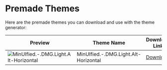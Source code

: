 # Premade Themes
Here are the premade themes you can download and use with the theme generator:

| Preview | Theme Name | Download Link |
|---------|------------|---------------|
| ![MinUIfied.-.DMG.Light.Alt-Horizontal](https://github.com/hmcneill46/muOS-MinUIfied-Theme-Generator/releases/download/themes-muos-v2410.1/MinUIfied.-.DMG.Light.Alt-Horizontal.png) | MinUIfied.-.DMG.Light.Alt-Horizontal | [Download](https://github.com/hmcneill46/muOS-MinUIfied-Theme-Generator/releases/download/themes-muos-v2410.1/MinUIfied.-.DMG.Light.Alt-Horizontal.zip) |
